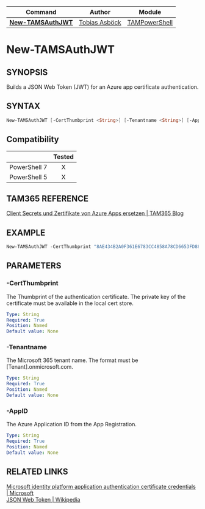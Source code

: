| Command                                                      | Author                                                      | Module                                                |
| ------------------------------------------------------------ | ------------------------ | ------------------------ |
|**[New-TAMSAuthJWT](/Commands/Authentication/New-TAMSAuthJWT.ps1)**  |[Tobias Asböck](https://www.linkedin.com/in/tobiasasboeck/) |[TAMPowerShell](/Documentation/Module/TAMPowerShell.md) |

# New-TAMSAuthJWT

## SYNOPSIS
Builds a JSON Web Token (JWT) for an Azure app certificate authentication. 

## SYNTAX

```powershell
New-TAMSAuthJWT [-CertThumbprint <String>] [-Tenantname <String>] [-AppID <String>] 
```

## Compatibility
|              | Tested |
| :----------: | :----: |
| PowerShell 7 |   X    |
| PowerShell 5 |   X    |

## TAM365 REFERENCE
[Client Secrets und Zertifikate von Azure Apps ersetzen | TAM365 Blog](https://blog.topedia.com/2021/02/client-secrets-und-zertifikate-von-azure-apps-ersetzen)  

## EXAMPLE

```powershell
New-TAMSAuthJWT -CertThumbprint "8AE434B2A0F361E6783CC4858A78CD6653FD8843" -Tenantname "contoso.onmicrosoft.com" -AppID "69dc00r2-d7d7-4835-a16a-d2f299854j37"
```
## PARAMETERS

### -CertThumbprint
The Thumbprint of the authentication certificate. The private key of the certificate must be available in the local cert store.

```yaml
Type: String
Required: True
Position: Named
Default value: None
```

### -Tenantname
The Microsoft 365 tenant name. The format must be [Tenant].onmicrosoft.com.

```yaml
Type: String
Required: True
Position: Named
Default value: None
```

### -AppID
The Azure Application ID from the App Registration.

```yaml
Type: String
Required: True
Position: Named
Default value: None
```


## RELATED LINKS

[Microsoft identity platform application authentication certificate credentials | Microsoft](https://docs.microsoft.com/en-us/azure/active-directory/develop/active-directory-certificate-credentials)  
[JSON Web Token | Wikipedia](https://en.wikipedia.org/wiki/JSON_Web_Token)  
